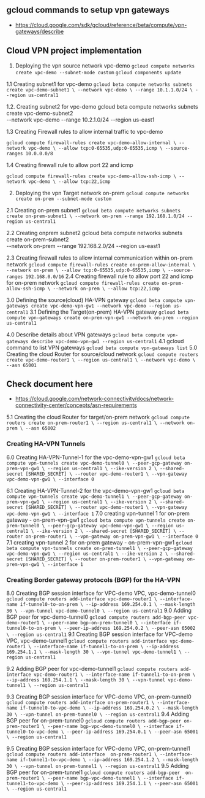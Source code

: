 ## gcloud commands to setup vpn gateways
- https://cloud.google.com/sdk/gcloud/reference/beta/compute/vpn-gateways/describe

## Cloud VPN project implementation
1. Deploying the vpn source network vpc-demo
`gcloud compute networks create vpc-demo --subnet-mode custom`
`gcloud components update`

1.1 Creating subnet1 for vpc-demo
`gcloud beta compute networks subnets create vpc-demo-subnet1 \
--network vpc-demo \
--range 10.1.1.0/24 \
--region us-central1`

1.2. Creating subnet2 for vpc-demo
gcloud beta compute networks subnets create vpc-demo-subnet2 \
--network vpc-demo --range 10.2.1.0/24 --region us-east1

1.3 Creating Firewall rules to allow internal traffic to vpc-demo

`gcloud compute firewall-rules create vpc-demo-allow-internal \
  --network vpc-demo \
  --allow tcp:0-65535,udp:0-65535,icmp \
  --source-ranges 10.0.0.0/8`

1.4 Creating firewall rule to allow port 22 and icmp

`gcloud compute firewall-rules create vpc-demo-allow-ssh-icmp \
 --network vpc-demo \
 --allow tcp:22,icmp`

2. Deploying the vpn Target network on-prem
`gcloud compute networks create on-prem --subnet-mode custom`

2.1 Creating on-prem subnet1
`gcloud beta compute networks subnets create on-prem-subnet1 \
--network on-prem --range 192.168.1.0/24 --region us-central1`

2.2 Creating onprem subnet2
gcloud beta compute networks subnets create on-prem-subnet2 \
--network on-prem --range 192.168.2.0/24 --region us-east1

2.3 Creating firewall rules to allow internal communication within on-prem network
`gcloud compute firewall-rules create on-prem-allow-internal \
  --network on-prem \
  --allow tcp:0-65535,udp:0-65535,icmp \
  --source-ranges 192.168.0.0/16`
2.4 Creating firewall rule to allow port 22 and icmp for on-prem network
`gcloud compute firewall-rules create on-prem-allow-ssh-icmp \
    --network on-prem \
    --allow tcp:22,icmp`

3.0 Defining the source(cloud) HA-VPN gateway
`gcloud beta compute vpn-gateways create vpc-demo-vpn-gw1 --network vpc-demo --region us-central1`
3.1 Defining the Target(on-prem) HA-VPN gateway
`gcloud beta compute vpn-gateways create on-prem-vpn-gw1 --network on-prem --region us-central1`

4.0 Describe details about VPN gateways
`gcloud beta compute vpn-gateways describe vpc-demo-vpn-gw1 --region us-central1`
4.1 gcloud command to list VPN gateways
`gcloud beta compute vpn-gateways list`
5.0 Creating the cloud Router for source/cloud network
`gcloud compute routers create vpc-demo-router1 \
    --region us-central1 \
    --network vpc-demo \
    --asn 65001`
## Check document here 
-  https://cloud.google.com/network-connectivity/docs/network-connectivity-center/concepts/asn-requirements

5.1 Creating the cloud Router for target/on-prem network
`gcloud compute routers create on-prem-router1 \
    --region us-central1 \
    --network on-prem \
    --asn 65002`

### Creating HA-VPN Tunnels
6.0 Creating HA-VPN-Tunnel-1 for the vpc-demo-vpn-gw1
`gcloud beta compute vpn-tunnels create vpc-demo-tunnel0 \
    --peer-gcp-gateway on-prem-vpn-gw1 \
    --region us-central1 \
    --ike-version 2 \
    --shared-secret [SHARED_SECRET] \
    --router vpc-demo-router1 \
    --vpn-gateway vpc-demo-vpn-gw1 \
    --interface 0`

6.1 Creating HA-VPN-Tunnel-2 for the vpc-demo-vpn-gw1
`gcloud beta compute vpn-tunnels create vpc-demo-tunnel1 \
    --peer-gcp-gateway on-prem-vpn-gw1 \
    --region us-central1 \
    --ike-version 2 \
    --shared-secret [SHARED_SECRET] \
    --router vpc-demo-router1 \
    --vpn-gateway vpc-demo-vpn-gw1 \
    --interface 1`
7.0 creating vpn-tunnel 1 for on-prem gateway - on-prem-vpn-gw1
`gcloud beta compute vpn-tunnels create on-prem-tunnel0 \
    --peer-gcp-gateway vpc-demo-vpn-gw1 \
    --region us-central1 \
    --ike-version 2 \
    --shared-secret [SHARED_SECRET] \
    --router on-prem-router1 \
    --vpn-gateway on-prem-vpn-gw1 \
    --interface 0`
7.1 creating vpn-tunnel 2 for on-prem gateway - on-prem-vpn-gw1
`gcloud beta compute vpn-tunnels create on-prem-tunnel1 \
    --peer-gcp-gateway vpc-demo-vpn-gw1 \
    --region us-central1 \
    --ike-version 2 \
    --shared-secret [SHARED_SECRET] \
    --router on-prem-router1 \
    --vpn-gateway on-prem-vpn-gw1 \
    --interface 1`
### Creating Border gateway protocols (BGP) for the HA-VPN
8.0 Creating BGP session interface for VPC-demo VPC, vpc-demo-tunnel0
`gcloud compute routers add-interface vpc-demo-router1 \
    --interface-name if-tunnel0-to-on-prem \
    --ip-address 169.254.0.1 \
    --mask-length 30 \
    --vpn-tunnel vpc-demo-tunnel0 \
    --region us-central1`
9.0 Adding BGP peer for vpc-demo-tunnel0
`gcloud compute routers add-bgp-peer vpc-demo-router1 \
    --peer-name bgp-on-prem-tunnel0 \
    --interface if-tunnel0-to-on-prem \
    --peer-ip-address 169.254.0.2 \
    --peer-asn 65002 \
    --region us-central1`
9.1 Creating BGP session interface for VPC-demo VPC, vpc-demo-tunnel1
`gcloud compute routers add-interface vpc-demo-router1 \
    --interface-name if-tunnel1-to-on-prem \
    --ip-address 169.254.1.1 \
    --mask-length 30 \
    --vpn-tunnel vpc-demo-tunnel1 \
    --region us-central1`

9.2 Adding BGP peer for vpc-demo-tunnel1
`gcloud compute routers add-interface vpc-demo-router1 \
    --interface-name if-tunnel1-to-on-prem \
    --ip-address 169.254.1.1 \
    --mask-length 30 \
    --vpn-tunnel vpc-demo-tunnel1 \
    --region us-central1`

9.3 Creating BGP session interface for VPC-demo VPC, on-prem-tunnel0
`gcloud compute routers add-interface on-prem-router1 \
    --interface-name if-tunnel0-to-vpc-demo \
    --ip-address 169.254.0.2 \
    --mask-length 30 \
    --vpn-tunnel on-prem-tunnel0 \
    --region us-central1`
9.4 Adding BGP peer for on-prem-tunnel0
`gcloud compute routers add-bgp-peer on-prem-router1 \
    --peer-name bgp-vpc-demo-tunnel0 \
    --interface if-tunnel0-to-vpc-demo \
    --peer-ip-address 169.254.0.1 \
    --peer-asn 65001 \
    --region us-central1`

9.5 Creating BGP session interface for VPC-demo VPC, on-prem-tunnel1
`gcloud compute routers add-interface  on-prem-router1 \
    --interface-name if-tunnel1-to-vpc-demo \
    --ip-address 169.254.1.2 \
    --mask-length 30 \
    --vpn-tunnel on-prem-tunnel1 \
    --region us-central1`
9.5 Adding BGP peer for on-prem-tunnel1
`gcloud compute routers add-bgp-peer  on-prem-router1 \
    --peer-name bgp-vpc-demo-tunnel1 \
    --interface if-tunnel1-to-vpc-demo \
    --peer-ip-address 169.254.1.1 \
    --peer-asn 65001 \
    --region us-central1`
